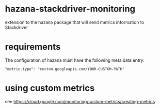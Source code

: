 # hazana-stackdriver-monitoring
extension to the hazana package that will send metrics information to Stackdriver

# requirements

The configuration of hazana must have the following meta data entry:

    "metric.type": "custom.googleapis.com/YOUR-CUSTOM-PATH"

# using custom metrics
see https://cloud.google.com/monitoring/custom-metrics/creating-metrics